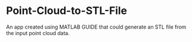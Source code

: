 # Point-Cloud-to-STL-File
An app created using MATLAB GUIDE that could generate an STL file from the input point cloud data.
